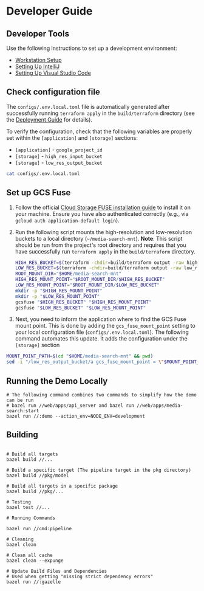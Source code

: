 # Developer Guide

## Developer Tools

Use the following instructions to set up a development environment:
* [Workstation Setup](WorkstationSetup.md)
* [Setting Up IntelliJ](SettingUpIntelliJ.md)
* [Setting Up Visual Studio Code](SettingUpVisualStudioCode.md)

## Check configuration file
The `configs/.env.local.toml` file is automatically generated after successfully running `terraform apply` in the `build/terraform` directory (see the [Deployment Guide](../README.md#create-infrastructure-resources-on-google-cloud) for details).

To verify the configuration, check that the following variables are properly set within the `[application]` and `[storage]` sections:

* `[application]` - `google_project_id`
* `[storage]` - `high_res_input_bucket`
* `[storage]` - `low_res_output_bucket`

```sh
cat configs/.env.local.toml
```

## Set up GCS Fuse
1. Follow the official [Cloud Storage FUSE installation guide](https://cloud.google.com/storage/docs/cloud-storage-fuse/install) to install it on your machine. Ensure you have also authenticated correctly (e.g., via `gcloud auth application-default login`).

1. Run the following script mounts the high-resolution and low-resolution buckets to a local directory (`~/media-search-mnt`).
**Note**: This script should be run from the project's root directory and requires that you have successfully run `terraform apply` in the `build/terraform` directory.

    ```sh
    HIGH_RES_BUCKET=$(terraform -chdir=build/terraform output -raw high_res_bucket)
    LOW_RES_BUCKET=$(terraform -chdir=build/terraform output -raw low_res_bucket)
    ROOT_MOUNT_DIR="$HOME/media-search-mnt"
    HIGH_RES_MOUNT_POINT="$ROOT_MOUNT_DIR/$HIGH_RES_BUCKET"
    LOW_RES_MOUNT_POINT="$ROOT_MOUNT_DIR/$LOW_RES_BUCKET"
    mkdir -p "$HIGH_RES_MOUNT_POINT"
    mkdir -p "$LOW_RES_MOUNT_POINT"
    gcsfuse "$HIGH_RES_BUCKET" "$HIGH_RES_MOUNT_POINT"
    gcsfuse "$LOW_RES_BUCKET" "$LOW_RES_MOUNT_POINT"
    ```

1. Next, you need to inform the application where to find the GCS Fuse mount point. This is done by adding the `gcs_fuse_mount_point` setting to your local configuration file (`configs/.env.local.toml`). The following command automates this update. It adds the configuration under the `[storage]` section
```sh
MOUNT_POINT_PATH=$(cd "$HOME/media-search-mnt" && pwd)
sed -i "/low_res_output_bucket/a gcs_fuse_mount_point = \"$MOUNT_POINT_PATH\"" configs/.env.local.toml
```
## Running the Demo Locally

```shell
# The following command combines two commands to simplify how the demo can be run
# bazel run //web/apps/api_server and bazel run //web/apps/media-search:start  
bazel run //:demo --action_env=NODE_ENV=development
```

## Building

```shell

# Build all targets
bazel build //...

# Build a specific target (The pipeline target in the pkg directory)
bazel build //pkg/model

# Build all targets in a specific package
bazel build //pkg/...

# Testing
bazel test //...

# Running Commands

bazel run //cmd:pipeline

# Cleaning
bazel clean

# Clean all cache
bazel clean --expunge

# Update Build Files and Dependencies
# Used when getting "missing strict dependency errors"
bazel run //:gazelle
```